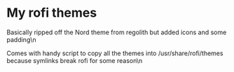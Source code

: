 # My rofi themes

Basically ripped off the Nord theme from regolith but added icons and some padding\n

Comes with handy script to copy all the themes into /usr/share/rofi/themes because symlinks break rofi for some reason\n
